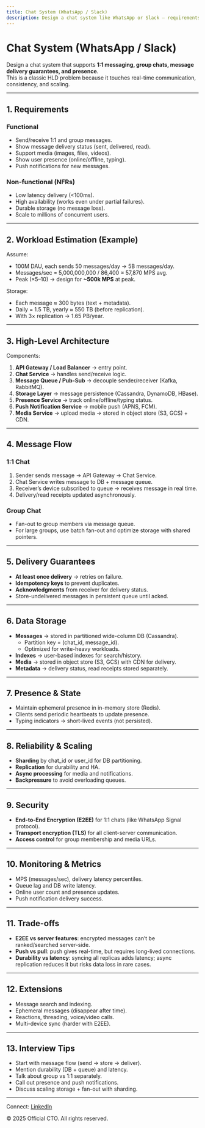```yaml
---
title: Chat System (WhatsApp / Slack)
description: Design a chat system like WhatsApp or Slack — requirements, architecture, storage, delivery guarantees, and trade-offs.
---
```


# Chat System (WhatsApp / Slack)

Design a chat system that supports **1:1 messaging, group chats, message delivery guarantees, and presence**.  
This is a classic HLD problem because it touches real-time communication, consistency, and scaling.

---

## 1. Requirements

### Functional
- Send/receive 1:1 and group messages.  
- Show message delivery status (sent, delivered, read).  
- Support media (images, files, videos).  
- Show user presence (online/offline, typing).  
- Push notifications for new messages.  

### Non-functional (NFRs)
- Low latency delivery (<100ms).  
- High availability (works even under partial failures).  
- Durable storage (no message loss).  
- Scale to millions of concurrent users.  

---

## 2. Workload Estimation (Example)

Assume:
- 100M DAU, each sends 50 messages/day → 5B messages/day.  
- Messages/sec = 5,000,000,000 / 86,400 ≈ 57,870 MPS avg.  
- Peak (×5–10) → design for **~500k MPS** at peak.  

Storage:
- Each message ≈ 300 bytes (text + metadata).  
- Daily = 1.5 TB, yearly ≈ 550 TB (before replication).  
- With 3× replication → 1.65 PB/year.  

---

## 3. High-Level Architecture

Components:
1. **API Gateway / Load Balancer** → entry point.  
2. **Chat Service** → handles send/receive logic.  
3. **Message Queue / Pub-Sub** → decouple sender/receiver (Kafka, RabbitMQ).  
4. **Storage Layer** → message persistence (Cassandra, DynamoDB, HBase).  
5. **Presence Service** → track online/offline/typing status.  
6. **Push Notification Service** → mobile push (APNS, FCM).  
7. **Media Service** → upload media → stored in object store (S3, GCS) + CDN.  

---

## 4. Message Flow

### 1:1 Chat
1. Sender sends message → API Gateway → Chat Service.  
2. Chat Service writes message to DB + message queue.  
3. Receiver’s device subscribed to queue → receives message in real time.  
4. Delivery/read receipts updated asynchronously.

### Group Chat
- Fan-out to group members via message queue.  
- For large groups, use batch fan-out and optimize storage with shared pointers.  

---

## 5. Delivery Guarantees

- **At least once delivery** → retries on failure.  
- **Idempotency keys** to prevent duplicates.  
- **Acknowledgments** from receiver for delivery status.  
- Store-undelivered messages in persistent queue until acked.  

---

## 6. Data Storage

- **Messages** → stored in partitioned wide-column DB (Cassandra).  
  - Partition key = (chat_id, message_id).  
  - Optimized for write-heavy workloads.  
- **Indexes** → user-based indexes for search/history.  
- **Media** → stored in object store (S3, GCS) with CDN for delivery.  
- **Metadata** → delivery status, read receipts stored separately.  

---

## 7. Presence & State

- Maintain ephemeral presence in in-memory store (Redis).  
- Clients send periodic heartbeats to update presence.  
- Typing indicators → short-lived events (not persisted).  

---

## 8. Reliability & Scaling

- **Sharding** by chat_id or user_id for DB partitioning.  
- **Replication** for durability and HA.  
- **Async processing** for media and notifications.  
- **Backpressure** to avoid overloading queues.  

---

## 9. Security

- **End-to-End Encryption (E2EE)** for 1:1 chats (like WhatsApp Signal protocol).  
- **Transport encryption (TLS)** for all client-server communication.  
- **Access control** for group membership and media URLs.  

---

## 10. Monitoring & Metrics

- MPS (messages/sec), delivery latency percentiles.  
- Queue lag and DB write latency.  
- Online user count and presence updates.  
- Push notification delivery success.  

---

## 11. Trade-offs

- **E2EE vs server features**: encrypted messages can’t be ranked/searched server-side.  
- **Push vs pull**: push gives real-time, but requires long-lived connections.  
- **Durability vs latency**: syncing all replicas adds latency; async replication reduces it but risks data loss in rare cases.  

---

## 12. Extensions

- Message search and indexing.  
- Ephemeral messages (disappear after time).  
- Reactions, threading, voice/video calls.  
- Multi-device sync (harder with E2EE).  

---

## 13. Interview Tips

- Start with message flow (send → store → deliver).  
- Mention durability (DB + queue) and latency.  
- Talk about group vs 1:1 separately.  
- Call out presence and push notifications.  
- Discuss scaling storage + fan-out with sharding.  

---

<footer>
  <p>Connect: <a href="https://www.linkedin.com/in/ravi-shankar-a725b0225/">LinkedIn</a></p>
  <p>&copy; 2025 Official CTO. All rights reserved.</p>
</footer>

